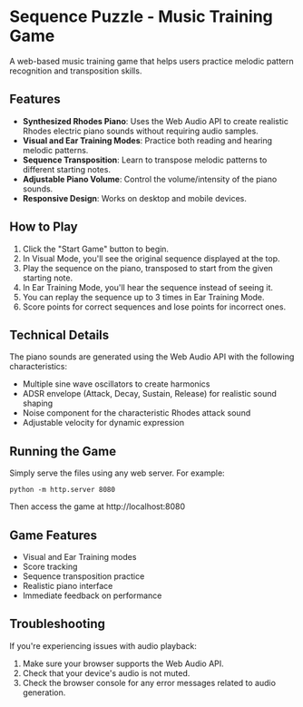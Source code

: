 # Sequence Puzzle - Music Training Game

A web-based music training game that helps users practice melodic pattern recognition and transposition skills.

## Features

- **Synthesized Rhodes Piano**: Uses the Web Audio API to create realistic Rhodes electric piano sounds without requiring audio samples.
- **Visual and Ear Training Modes**: Practice both reading and hearing melodic patterns.
- **Sequence Transposition**: Learn to transpose melodic patterns to different starting notes.
- **Adjustable Piano Volume**: Control the volume/intensity of the piano sounds.
- **Responsive Design**: Works on desktop and mobile devices.

## How to Play

1. Click the "Start Game" button to begin.
2. In Visual Mode, you'll see the original sequence displayed at the top.
3. Play the sequence on the piano, transposed to start from the given starting note.
4. In Ear Training Mode, you'll hear the sequence instead of seeing it.
5. You can replay the sequence up to 3 times in Ear Training Mode.
6. Score points for correct sequences and lose points for incorrect ones.

## Technical Details

The piano sounds are generated using the Web Audio API with the following characteristics:
- Multiple sine wave oscillators to create harmonics
- ADSR envelope (Attack, Decay, Sustain, Release) for realistic sound shaping
- Noise component for the characteristic Rhodes attack sound
- Adjustable velocity for dynamic expression

## Running the Game

Simply serve the files using any web server. For example:

```
python -m http.server 8080
```

Then access the game at http://localhost:8080

## Game Features

- Visual and Ear Training modes
- Score tracking
- Sequence transposition practice
- Realistic piano interface
- Immediate feedback on performance

## Troubleshooting

If you're experiencing issues with audio playback:
1. Make sure your browser supports the Web Audio API.
2. Check that your device's audio is not muted.
3. Check the browser console for any error messages related to audio generation. 